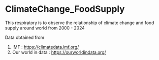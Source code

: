 # ClimateChange_FoodSupply
This respiratory is to observe the relationship of climate change and food supply around world from 2000 - 2024

Data obtained from
1. IMF :  https://climatedata.imf.org/
2. Our world in data : https://ourworldindata.org/
